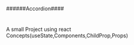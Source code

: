 ######Accordion####
#
#
#



A small Project using react Concepts(useState,Components,ChildProp,Props)
